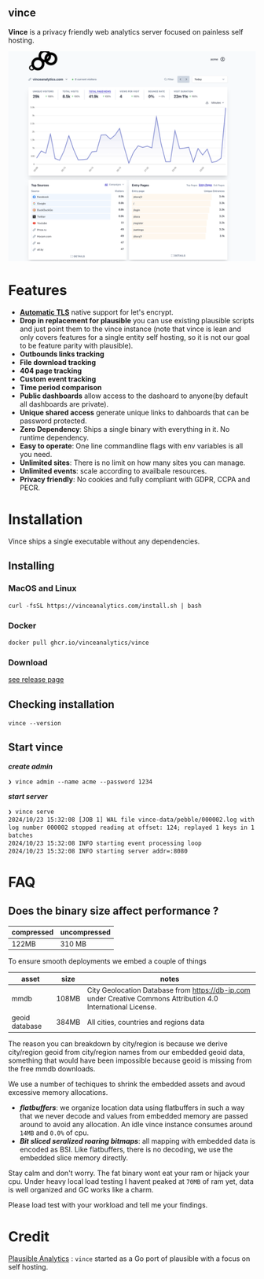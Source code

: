 
## vince

**Vince** is a privacy friendly web analytics server focused on painless self hosting.

![Vince Analytics](desktop.png)


# Features

- [**Automatic TLS**](https://www.vinceanalytics.com/guides/config/auto-tls/) native support for let's encrypt.
- **Drop in replacement for plausible** you can use existing plausible  scripts and just point them to the vince instance (note that vince is lean and only covers features for a single entity self hosting, so it is not our goal to be feature parity with plausible).
- **Outbounds links tracking**
- **File download tracking**
- **404 page tracking**
- **Custom event tracking**
- **Time period comparison**
- **Public dashboards** allow access to the dashoard to anyone(by default all dashboards are private).
- **Unique shared access** generate unique links to dahboards that can be password protected.
- **Zero Dependency**: Ships a single binary with everything in it. No runtime dependency.
- **Easy to operate**: One line commandline flags with env variables is all you need.
- **Unlimited sites**: There is no limit on how many sites you can manage.
- **Unlimited events**: scale according to availbale resources.
- **Privacy friendly**: No cookies and fully compliant with GDPR, CCPA and PECR.


# Installation

Vince ships a single executable without any dependencies.


## Installing

### MacOS and Linux

```
curl -fsSL https://vinceanalytics.com/install.sh | bash
```

### Docker

```
docker pull ghcr.io/vinceanalytics/vince
```

### Download 

[see release page](https://github.com/vinceanalytics/vince/releases)


## Checking installation

```
vince --version
```

## Start vince

***create admin***
```
❯ vince admin --name acme --password 1234
```

***start server***
```
❯ vince serve                            
2024/10/23 15:32:08 [JOB 1] WAL file vince-data/pebble/000002.log with log number 000002 stopped reading at offset: 124; replayed 1 keys in 1 batches
2024/10/23 15:32:08 INFO starting event processing loop
2024/10/23 15:32:08 INFO starting server addr=:8080
```

# FAQ

## Does the binary size affect performance ?

| compressed | uncompressed|
|------------|-------------|
| 122MB      | 310 MB      |

To ensure smooth deployments we embed a couple of things

| asset   | size | notes|
|---------|------|------|
| mmdb    | 108MB | City Geolocation  Database from https://db-ip.com under  Creative Commons Attribution 4.0 International License.|
| geoid database| 384MB | All cities, countries and regions data|


The reason you can breakdown by city/region is because we derive city/region geoid from city/region names from our
embedded geoid data, something that would have been impossible because geoid is missing from the 
free mmdb downloads.

We use a number of techiques to shrink the embedded assets and avoud excessive memory
allocations.

- ***flatbuffers***: we organize location data using flatbuffers in such a way that we never
 decode and values from embedded memory are passed around to avoid any allocation. An 
 idle vince instance consumes around `14MB` and `0.0%` of cpu.
- ***Bit sliced seralized roaring bitmaps***: all mapping with embedded data is encoded as BSI.
Like flatbuffers, there is no decoding, we use the embedded slice memory directly.

Stay calm and don't worry. The fat binary wont eat your ram or hijack your cpu. Under 
heavy local load testing I havent peaked at `70MB` of ram yet, data is well organized
and GC  works like a charm.

Please load test with your workload and tell me your findings.

# Credit

[Plausible Analytics](https://github.com/plausible/analytics) : `vince` started as a Go port of plausible with a focus on self hosting.